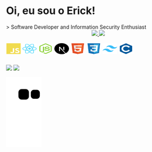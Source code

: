 <div>
    <h1>Oi, eu sou o Erick!</h1>
    > Software Developer and Information Security Enthusiast
</div>

<div align="center">
    <a href="https://github.com/erxck">
    <img height="180em" src="https://github-readme-stats.vercel.app/api?username=erxck&show_icons=true&theme=react&include_all_commits=true&count_private=true">
    <img height="180em" src="https://github-readme-stats.vercel.app/api/top-langs/?username=erxck&layout=compact&langs_count=7&theme=react">
</div>

<div style="display: inline-block"><br>
    <img align="center" alt="Erick-JS" height="30" width="40" src="https://raw.githubusercontent.com/devicons/devicon/master/icons/javascript/javascript-plain.svg">
    <img align="center" alt="Erick-React" height="30" width="40" src="https://raw.githubusercontent.com/devicons/devicon/master/icons/react/react-original.svg">
    <img align="center" alt="Erick-NodeJS" height="30" width="40" src="https://raw.githubusercontent.com/devicons/devicon/master/icons/nodejs/nodejs-original.svg">
    <img align="center" alt="Erick-NextJS" height="30" width="40" src="https://raw.githubusercontent.com/devicons/devicon/master/icons/nextjs/nextjs-original.svg">
    <img align="center" alt="Erick-HTML" height="30" width="40" src="https://raw.githubusercontent.com/devicons/devicon/master/icons/html5/html5-original.svg">
    <img align="center" alt="Erick-CSS" height="30" width="40" src="https://raw.githubusercontent.com/devicons/devicon/master/icons/css3/css3-original.svg">
    <img align="center" alt="Erick-TailwindCSS" height="30" width="40" src="https://raw.githubusercontent.com/devicons/devicon/master/icons/tailwindcss/tailwindcss-plain.svg">
    <img align="center" alt="Erick-C" height="30" width="40" src="https://raw.githubusercontent.com/devicons/devicon/master/icons/c/c-plain.svg">
</div>

##

<div>
    <a href = "mailto:contatoerickrian@gmail.com"><img src="https://img.shields.io/badge/-Gmail-%23F44336?style=for-the-badge&logo=gmail&logoColor=white" target="_blank"></a>
    <a href="https://www.linkedin.com/in/erick-nunes13/" target="_blank"><img src="https://img.shields.io/badge/-LinkedIn-%230077B5?style=for-the-badge&logo=linkedin&logoColor=white" target="_blank"></a>

![Snake animation](https://github.com/erxck/erxck/blob/output/github-contribution-grid-snake.svg)

</div>
